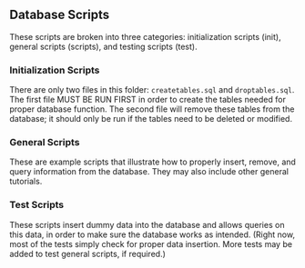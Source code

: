 ## Database Scripts

These scripts are broken into three categories: initialization scripts (init), general scripts (scripts), and testing scripts (test).

### Initialization Scripts

There are only two files in this folder: `createtables.sql` and `droptables.sql`. The first file MUST BE RUN FIRST in order to create the tables needed for proper database function. The second file will remove these tables from the database; it should only be run if the tables need to be deleted or modified. 

### General Scripts

These are example scripts that illustrate how to properly insert, remove, and query information from the database. They may also include other general tutorials.

### Test Scripts

These scripts insert dummy data into the database and allows queries on this data, in order to make sure the database works as intended. (Right now, most of the tests simply check for proper data insertion. More tests may be added to test general scripts, if required.) 